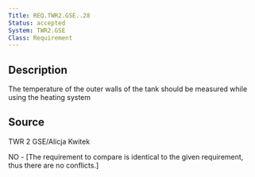 ```yaml
---
Title: REQ.TWR2.GSE..28
Status: accepted
System: TWR2.GSE
Class: Requirement
---
```


## Description

The temperature of the outer walls of the tank should be measured while using the heating system

## Source

TWR 2 GSE/Alicja Kwitek


NO - [The requirement to compare is identical to the given requirement, thus there are no conflicts.]